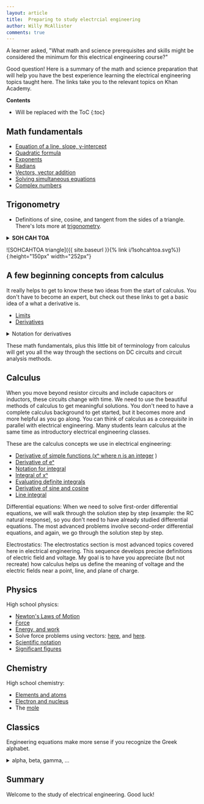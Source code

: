 ```yaml
---
layout: article
title:  Preparing to study electrcial engineering
author: Willy McAllister
comments: true
---
```


A learner asked, "What math and science prerequisites and skills might be considered the minimum for this electrical engineering course?"

Good question! Here is a summary of the math and science preparation that will help you have the best experience learning the electrical engineering topics taught here. The links take you to the relevant topics on Khan Academy.

<strong>Contents</strong>
* Will be replaced with the ToC
{:toc}

## Math fundamentals

* [Equation of a line, slope, y-intercept](https://www.khanacademy.org/math/cc-eighth-grade-math/cc-8th-linear-equations-functions)
* [Quadratic formula](https://www.khanacademy.org/math/algebra/quadratics/solving-quadratics-using-the-quadratic-formula)
* [Exponents](https://www.khanacademy.org/math/algebra-basics/core-algebra-exponent-expressions)
* [Radians](v/introduction-to-radians)
* [Vectors, vector addition](https://www.khanacademy.org/math/precalculus/vectors-precalc/vector-basic/v/introduction-to-vectors-and-scalars)
* [Solving simultaneous equations](https://www.khanacademy.org//math/algebra/systems-of-linear-equations)
* [Complex numbers](https://www.khanacademy.org/math/algebra2/introduction-to-complex-numbers-algebra-2)

## Trigonometry

* Definitions of sine, cosine, and tangent from the sides of a triangle.  
There's lots more at [trigonometry](https://www.khanacademy.org/math/trigonometry).

<details>
<summary><strong>SOH CAH TOA</strong></summary>

<p>Here's a way to remember the definitions of $\sin$, $\cos$, and $\tan$.
</p>

<p>$\sin \theta = \dfrac{\text{opposite}}{\text{hypotenuse}}\qquad \textbf S\text{ine is } \textbf O\text{pposite over } \textbf H\text{ypotenuse}$
</p>
<p>$\cos \theta = \dfrac{\text{adjacent}}{\text{hypotenuse}}\qquad \textbf C\text{osine is } \textbf A\text{djacent over } \textbf H\text{ypotenuse}$
</p>
  
<p>$\tan \theta = \dfrac{\text{opposite}}{\text{adjacent}}\quad\qquad \textbf T\text{angent is } \textbf O\text{pposite over } \textbf A\text{djacent}$
</p>
</details>

![SOHCAHTOA triangle]({{ site.baseurl }}{% link i/1sohcahtoa.svg%}){:height="150px" width="252px"}

## A few beginning concepts from calculus

It really helps to get to know these two ideas from the start of calculus. You don't have to become an expert, but check out these links to get a basic idea of a what a derivative is.

* [Limits](https://www.khanacademy.org/math/differential-calculus/limits-topic)
* [Derivatives](https://www.khanacademy.org/math/differential-calculus/taking-derivatives)

<p>
<details>
<summary>Notation for derivatives</summary>
<h4>d notation</h4>
<p>A popular derivative notation developed by Gottfried Leibniz is $\bold{d}$ <strong>notation</strong>. If $y$ is some function of the variable $x$, meaning $y = f(x)$, then the derivative of $y$ with respect to variable $x$ is</p>

<p>$\dfrac{dy}{dx}$</p>

<p>When you say it out loud, say it like this, "$dy\:dx$", not "$dy$ over $dx$".</p>

<p>The style of Leibniz's notation gives us a hint that derivatives can be treated like fractions. This comes up when you study the <a href="https://www.khanacademy.org/math/ap-calculus-ab/product-quotient-chain-rules-ab/chain-rule-ab/v/chain-rule-introduction">**chain rule**</a>. You will also hear this called **differential notation**, where the individual terms $dy$ and $dx$ are called **differentials**.</p>

<p>You can write Leibniz's notation to make $\dfrac{d}{dx}$ look like an operator, like this $\dfrac{d}{dx} \,y$.</p>

<p>Second-order and higher derivatives using Leibniz notation will remind you of exponent notation:</p>

<p>The second derivative $\left( \dfrac{d}{dx}\right )^2 y\quad$ is the same as $\quad \dfrac{d^2 y}{dx^2}$ </p>

<p>Fun fact: Leibnitz also invented the elongaged $\int$ we use for the integral symbol.</p>

<h4>prime notation</h4>
<p>The <strong>prime notation</strong> was introduced by Joseph-Louis Lagrange. The function $f^\prime(x)$ stands for the first derivative of $f(x)$ with respect to $x$. Say this as "f prime of $x$." If $y = f(x)$, then $y^\prime = f^\prime(x)$.</p>

<p>To indicate second-order and higher derivatives you just add prime symbols. For example, the second derivative of $y$ with respect to $x$ is written as</p>

<p>$y^{\prime\prime}(x)$</p>

<h4>dot notation</h4>
<p>Isaac Newton gave us <strong>dot notation</strong> where the derivative of $x$ is written as $\dot{x}$.</p>

<p>Say this as "$x$ dot."</p>

</details>
</p>

These math fundamentals, plus this little bit of terminology from  calculus will get you all the way through the sections on DC circuits and circuit analysis methods.

## Calculus

When you move beyond resistor circuits and include capacitors or inductors, these circuits change with time. We need to use the beautiful methods of calculus to get meaningful solutions. You don't need to have a complete calculus background to get started, but it becomes more and more helpful as you go along. You can think of calculus as a *corequisite* in parallel with electrical engineering. Many students learn calculus at the same time as introductory electrical engineering classes.

These are the calculus concepts we use in electrical engineering:

* [Derivative of simple functions (xⁿ where n is an integer](https://www.khanacademy.org/math/differential-calculus/taking-derivatives/derivative-intro/v/calculus-derivatives-2-5-new-hd-version) )
* [Derivative of eˣ](https://www.khanacademy.org/math/differential-calculus/taking-derivatives/chain-rule/v/derivatives-of-sin-x-cos-x-tan-x-e-x-and-ln-x)
* [Notation for integral](https://www.khanacademy.org/math/integral-calculus/indefinite-definite-integrals/indefinite_integrals/v/antiderivatives-and-indefinite-integrals)
* [Integral of xⁿ ](https://www.khanacademy.org/math/integral-calculus/indefinite-definite-integrals/indefinite_integrals/v/indefinite-integrals-of-x-raised-to-a-power)
* [Evaluating definite integrals](https://www.khanacademy.org/math/integral-calculus/indefinite-definite-integrals/riemann-sums/v/riemann-sums-and-integrals)
* [Derivative of sine and cosine](https://www.khanacademy.org/math/differential-calculus/taking-derivatives/chain-rule/v/derivatives-of-sin-x-cos-x-tan-x-e-x-and-ln-x)
* [Line integral](https://www.khanacademy.org/math/multivariable-calculus/line-integrals-topic/line_integrals/v/introduction-to-the-line-integral)

Differential equations: When we need to solve first-order differential equations, we will walk through the solution step by step (example: the RC natural response), so you don't need to have already studied differential equations. The most advanced problems involve second-order differential equations, and again, we go through the solution step by step. 

Electrostatics: The electrostatics section is most advanced topics covered here in electrical engineering. This sequence develops precise definitions of electric field and voltage. My goal is to have you appreciate (but not recreate) how calculus helps us define the meaning of voltage and the electric fields near a point, line, and plane of charge.

## Physics

High school physics: 
* [Newton's Laws of Motion](https://www.khanacademy.org/science/physics/forces-newtons-laws)
* [Force](https://www.khanacademy.org/physics/forces-newtons-laws/newtons-laws-of-motion/v/newton-s-second-law-of-motion)
* [Energy, and work](https://www.khanacademy.org/physics/work-and-energy/work-and-energy-tutorial/v/introduction-to-work-and-energy)
* Solve force problems using vectors: [here](https://www.khanacademy.org/physics/two-dimensional-motion/two-dimensional-projectile-mot/v/visualizing-vectors-in-2-dimensions), and [here](https://www.khanacademy.org/physics/forces-newtons-laws/inclined-planes-friction/a/what-are-inclines).
* [Scientific notation](https://www.khanacademy.org/math/pre-algebra/exponents-radicals/scientific-notation/v/scientific-notation-old)
* [Significant figures](https://www.khanacademy.org/math/arithmetic-home/arith-review-decimals/arithmetic-significant-figures-tutorial/v/significant-figures)
 
## Chemistry

High school chemistry: 
* [Elements and atoms](https://www.khanacademy.org/science/biology/chemistry--of-life/elements-and-atoms/v/elements-and-atoms)
* [Electron and nucleus](https://www.khanacademy.org/science/chemistry/electronic-structure-of-atoms/history-of-atomic-structure/a/discovery-of-the-electron-and-nucleus)
* The [mole](https://www.khanacademy.org/science/chemistry/atomic-structure-and-properties/introduction-to-the-atom/v/the-mole-and-avogadro-s-number)

## Classics

Engineering equations make more sense if you recognize the Greek alphabet.

<p>
<details>
<summary>alpha, beta, gamma, ...</summary>
<p>
<img src="/i/1greek_alphabet.svg" alt="Greek alphabet" style="width:192px;height:696px;">
</p>
</details>
</p>

## Summary

Welcome to the study of electrical engineering. Good luck!

